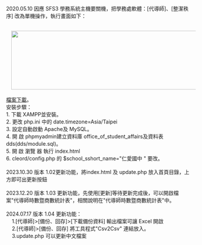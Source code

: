 2020.05.10 因應 SFS3 學務系統主機要關機，把學務處軟體：[代導師]、[整潔秩序] 改為單機操作，執行畫面如下：<br />
<br />
<div class="separator" style="clear: both; text-align: center;">
<a href="https://blogger.googleusercontent.com/img/b/R29vZ2xl/AVvXsEjariaOASAX1DwsDUqWo6NgoIQz8KCYTP8cY6YeP4O6tRncs8sVz06lmiBMuEGRUmkfSfT_WB0MZrW4UV5_7p3EHEmM9FYHfLBMHgvOZffxy8xzsd-nrHOv9paYmRDf-HyF4lA_oQpMLPxq/s1600/%25E6%2593%25B7%25E5%258F%2596.JPG" style="margin-left: 1em; margin-right: 1em;"><img border="0" height="160" src="https://blogger.googleusercontent.com/img/b/R29vZ2xl/AVvXsEjariaOASAX1DwsDUqWo6NgoIQz8KCYTP8cY6YeP4O6tRncs8sVz06lmiBMuEGRUmkfSfT_WB0MZrW4UV5_7p3EHEmM9FYHfLBMHgvOZffxy8xzsd-nrHOv9paYmRDf-HyF4lA_oQpMLPxq/s640/%25E6%2593%25B7%25E5%258F%2596.JPG" width="640" /></a></div>
<br />
<!--more--><a href="https://github.com/CetaceaWang/OfficeOfStudentAffairs/archive/refs/heads/main.zip" target="_blank">檔案下載</a>。<br />
安裝步驟：<br />
1. 下載 XAMPP並安裝。<br />
2. 更改 php.ini 中的 date.timezone=Asia/Taipei<br />
3. 設定自動啟動 Apache及 MySQL。<br />
4. 開 啟 phpmyadmin建立資料庫 office_of_student_affairs及資料表 dds(dds/module.sql)。<br />
5. 開 啟 瀏覽 器 執行 index.html<br />
6. cleord/config.php 的 $school_sshort_name="仁愛國中 " 要改。<div><br /></div><div>2023.10.30 版本 1.02更新功能，將index.html 及 update.php 放入首頁目錄，上方即可出更新按鈕</div><div><br /></div><div>2023.12.20 版本 1.03 更新功能，先使用[更新]等待更新完成後，可以開啟檔案"代導師時數暨商數統計表"，相關說明在"代導師時數暨商數統計表"中。</div><div><br /></div><div>2024.07.17&nbsp;版本 1.04 更新功能：</div><div><span>&nbsp; &nbsp; 1.[代導師]&gt;[備份、回存]&gt;[下載備份資料] 輸出檔案可讓 Excel 開啟</span><br /></div><div><span><span>&nbsp; &nbsp; 2.</span></span>[代導師]&gt;[備份、回存] 將工具程式"Csv2Csv" 連結放入。</div><div><span>&nbsp; &nbsp; 3.</span>update.php 可以更新中文檔案</div>

